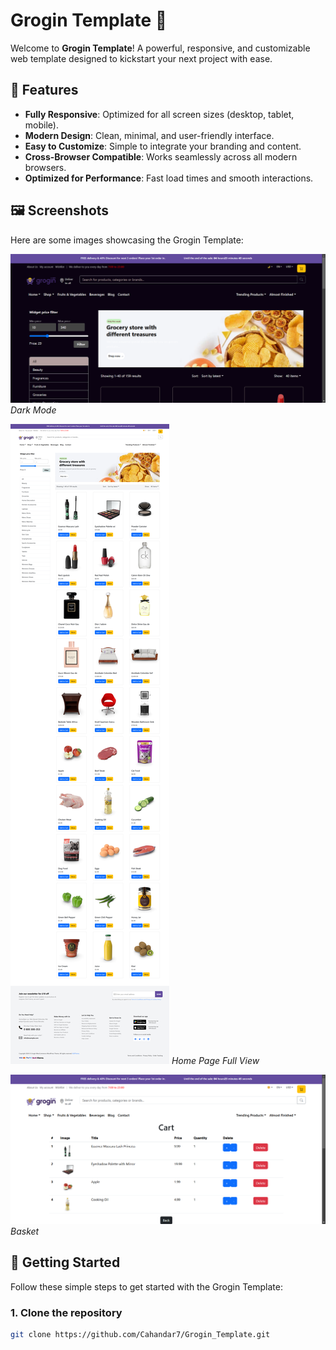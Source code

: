 # Grogin Template 🚀

Welcome to **Grogin Template**! A powerful, responsive, and customizable web template designed to kickstart your next project with ease.

## 🌟 Features

- **Fully Responsive**: Optimized for all screen sizes (desktop, tablet, mobile).
- **Modern Design**: Clean, minimal, and user-friendly interface.
- **Easy to Customize**: Simple to integrate your branding and content.
- **Cross-Browser Compatible**: Works seamlessly across all modern browsers.
- **Optimized for Performance**: Fast load times and smooth interactions.

## 🖼️ Screenshots

Here are some images showcasing the Grogin Template:

![Dark Mode](src/assets/images/grogin_picture1.png)
*Dark Mode*

![Home Page Full View](src/assets/images/grogin_picture2.png)
*Home Page Full View*

![Basket](src/assets/images/grogin_picture3.png)
*Basket*

## 🚀 Getting Started

Follow these simple steps to get started with the Grogin Template:

### 1. Clone the repository

```bash
git clone https://github.com/Cahandar7/Grogin_Template.git
